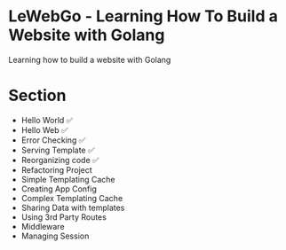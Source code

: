# LeWebGo - Learning How To Build a Website with Golang

Learning how to build a website with Golang 

# Section 

- Hello World ✅
- Hello Web ✅
- Error Checking ✅
- Serving Template ✅
- Reorganizing code ✅
- Refactoring Project
- Simple Templating Cache
- Creating App Config
- Complex Templating Cache
- Sharing Data with templates
- Using 3rd Party Routes
- Middleware
- Managing Session